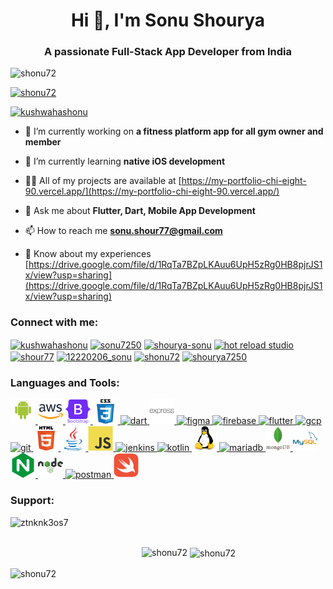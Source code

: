 <h1 align="center">Hi 👋, I'm Sonu Shourya</h1>
<h3 align="center">A passionate Full-Stack App Developer from India</h3>

<p align="left"> <img src="https://komarev.com/ghpvc/?username=shonu72&label=Profile%20views&color=0e75b6&style=flat" alt="shonu72" /> </p>

<p align="left"> <a href="https://github.com/ryo-ma/github-profile-trophy"><img src="https://github-profile-trophy.vercel.app/?username=shonu72" alt="shonu72" /></a> </p>

<p align="left"> <a href="https://twitter.com/kushwahashonu" target="blank"><img src="https://img.shields.io/twitter/follow/kushwahashonu?logo=twitter&style=for-the-badge" alt="kushwahashonu" /></a> </p>

- 🔭 I’m currently working on **a fitness platform app for all gym owner and member**

- 🌱 I’m currently learning **native iOS development**

- 👨‍💻 All of my projects are available at [https://my-portfolio-chi-eight-90.vercel.app/](https://my-portfolio-chi-eight-90.vercel.app/)

- 💬 Ask me about **Flutter, Dart, Mobile App Development**

- 📫 How to reach me **sonu.shour77@gmail.com**

- 📄 Know about my experiences [https://drive.google.com/file/d/1RqTa7BZpLKAuu6UpH5zRg0HB8pjrJS1x/view?usp=sharing](https://drive.google.com/file/d/1RqTa7BZpLKAuu6UpH5zRg0HB8pjrJS1x/view?usp=sharing)

<h3 align="left">Connect with me:</h3>
<p align="left">
<a href="https://twitter.com/kushwahashonu" target="blank"><img align="center" src="https://raw.githubusercontent.com/rahuldkjain/github-profile-readme-generator/master/src/images/icons/Social/twitter.svg" alt="kushwahashonu" height="30" width="40" /></a>
<a href="https://linkedin.com/in/sonu7250" target="blank"><img align="center" src="https://raw.githubusercontent.com/rahuldkjain/github-profile-readme-generator/master/src/images/icons/Social/linked-in-alt.svg" alt="sonu7250" height="30" width="40" /></a>
<a href="https://stackoverflow.com/users/shourya-sonu" target="blank"><img align="center" src="https://raw.githubusercontent.com/rahuldkjain/github-profile-readme-generator/master/src/images/icons/Social/stack-overflow.svg" alt="shourya-sonu" height="30" width="40" /></a>
<a href="https://www.youtube.com/c/hotreloadstudio7" target="blank"><img align="center" src="https://raw.githubusercontent.com/rahuldkjain/github-profile-readme-generator/master/src/images/icons/Social/youtube.svg" alt="hot reload studio" height="30" width="40" /></a>
<a href="https://www.codechef.com/users/shour77" target="blank"><img align="center" src="https://cdn.jsdelivr.net/npm/simple-icons@3.1.0/icons/codechef.svg" alt="shour77" height="30" width="40" /></a>
<a href="https://www.hackerrank.com/12220206_sonu" target="blank"><img align="center" src="https://raw.githubusercontent.com/rahuldkjain/github-profile-readme-generator/master/src/images/icons/Social/hackerrank.svg" alt="12220206_sonu" height="30" width="40" /></a>
<a href="https://www.leetcode.com/shonu72" target="blank"><img align="center" src="https://raw.githubusercontent.com/rahuldkjain/github-profile-readme-generator/master/src/images/icons/Social/leet-code.svg" alt="shonu72" height="30" width="40" /></a>
<a href="https://auth.geeksforgeeks.org/user/shourya7250" target="blank"><img align="center" src="https://raw.githubusercontent.com/rahuldkjain/github-profile-readme-generator/master/src/images/icons/Social/geeks-for-geeks.svg" alt="shourya7250" height="30" width="40" /></a>
</p>

<h3 align="left">Languages and Tools:</h3>
<p align="left"> <a href="https://developer.android.com" target="_blank" rel="noreferrer"> <img src="https://raw.githubusercontent.com/devicons/devicon/master/icons/android/android-original-wordmark.svg" alt="android" width="40" height="40"/> </a> <a href="https://aws.amazon.com" target="_blank" rel="noreferrer"> <img src="https://raw.githubusercontent.com/devicons/devicon/master/icons/amazonwebservices/amazonwebservices-original-wordmark.svg" alt="aws" width="40" height="40"/> </a> <a href="https://getbootstrap.com" target="_blank" rel="noreferrer"> <img src="https://raw.githubusercontent.com/devicons/devicon/master/icons/bootstrap/bootstrap-plain-wordmark.svg" alt="bootstrap" width="40" height="40"/> </a> <a href="https://www.w3schools.com/css/" target="_blank" rel="noreferrer"> <img src="https://raw.githubusercontent.com/devicons/devicon/master/icons/css3/css3-original-wordmark.svg" alt="css3" width="40" height="40"/> </a> <a href="https://dart.dev" target="_blank" rel="noreferrer"> <img src="https://www.vectorlogo.zone/logos/dartlang/dartlang-icon.svg" alt="dart" width="40" height="40"/> </a> <a href="https://expressjs.com" target="_blank" rel="noreferrer"> <img src="https://raw.githubusercontent.com/devicons/devicon/master/icons/express/express-original-wordmark.svg" alt="express" width="40" height="40"/> </a> <a href="https://www.figma.com/" target="_blank" rel="noreferrer"> <img src="https://www.vectorlogo.zone/logos/figma/figma-icon.svg" alt="figma" width="40" height="40"/> </a> <a href="https://firebase.google.com/" target="_blank" rel="noreferrer"> <img src="https://www.vectorlogo.zone/logos/firebase/firebase-icon.svg" alt="firebase" width="40" height="40"/> </a> <a href="https://flutter.dev" target="_blank" rel="noreferrer"> <img src="https://www.vectorlogo.zone/logos/flutterio/flutterio-icon.svg" alt="flutter" width="40" height="40"/> </a> <a href="https://cloud.google.com" target="_blank" rel="noreferrer"> <img src="https://www.vectorlogo.zone/logos/google_cloud/google_cloud-icon.svg" alt="gcp" width="40" height="40"/> </a> <a href="https://git-scm.com/" target="_blank" rel="noreferrer"> <img src="https://www.vectorlogo.zone/logos/git-scm/git-scm-icon.svg" alt="git" width="40" height="40"/> </a> <a href="https://www.w3.org/html/" target="_blank" rel="noreferrer"> <img src="https://raw.githubusercontent.com/devicons/devicon/master/icons/html5/html5-original-wordmark.svg" alt="html5" width="40" height="40"/> </a> <a href="https://www.java.com" target="_blank" rel="noreferrer"> <img src="https://raw.githubusercontent.com/devicons/devicon/master/icons/java/java-original.svg" alt="java" width="40" height="40"/> </a> <a href="https://developer.mozilla.org/en-US/docs/Web/JavaScript" target="_blank" rel="noreferrer"> <img src="https://raw.githubusercontent.com/devicons/devicon/master/icons/javascript/javascript-original.svg" alt="javascript" width="40" height="40"/> </a> <a href="https://www.jenkins.io" target="_blank" rel="noreferrer"> <img src="https://www.vectorlogo.zone/logos/jenkins/jenkins-icon.svg" alt="jenkins" width="40" height="40"/> </a> <a href="https://kotlinlang.org" target="_blank" rel="noreferrer"> <img src="https://www.vectorlogo.zone/logos/kotlinlang/kotlinlang-icon.svg" alt="kotlin" width="40" height="40"/> </a> <a href="https://www.linux.org/" target="_blank" rel="noreferrer"> <img src="https://raw.githubusercontent.com/devicons/devicon/master/icons/linux/linux-original.svg" alt="linux" width="40" height="40"/> </a> <a href="https://mariadb.org/" target="_blank" rel="noreferrer"> <img src="https://www.vectorlogo.zone/logos/mariadb/mariadb-icon.svg" alt="mariadb" width="40" height="40"/> </a> <a href="https://www.mongodb.com/" target="_blank" rel="noreferrer"> <img src="https://raw.githubusercontent.com/devicons/devicon/master/icons/mongodb/mongodb-original-wordmark.svg" alt="mongodb" width="40" height="40"/> </a> <a href="https://www.mysql.com/" target="_blank" rel="noreferrer"> <img src="https://raw.githubusercontent.com/devicons/devicon/master/icons/mysql/mysql-original-wordmark.svg" alt="mysql" width="40" height="40"/> </a> <a href="https://www.nginx.com" target="_blank" rel="noreferrer"> <img src="https://raw.githubusercontent.com/devicons/devicon/master/icons/nginx/nginx-original.svg" alt="nginx" width="40" height="40"/> </a> <a href="https://nodejs.org" target="_blank" rel="noreferrer"> <img src="https://raw.githubusercontent.com/devicons/devicon/master/icons/nodejs/nodejs-original-wordmark.svg" alt="nodejs" width="40" height="40"/> </a> <a href="https://postman.com" target="_blank" rel="noreferrer"> <img src="https://www.vectorlogo.zone/logos/getpostman/getpostman-icon.svg" alt="postman" width="40" height="40"/> </a> <a href="https://developer.apple.com/swift/" target="_blank" rel="noreferrer"> <img src="https://raw.githubusercontent.com/devicons/devicon/master/icons/swift/swift-original.svg" alt="swift" width="40" height="40"/> </a> </p>

<h3 align="left">Support:</h3>
<p><a href="https://www.buymeacoffee.com/ztnknk3os7"> <img align="left" src="https://cdn.buymeacoffee.com/buttons/v2/default-yellow.png" height="50" width="210" alt="ztnknk3os7" /></a></p><br><br>

<p><img align="left" src="https://github-readme-stats.vercel.app/api/top-langs?username=shonu72&show_icons=true&locale=en&layout=compact" alt="shonu72" /></p>

<p>&nbsp;<img align="center" src="https://github-readme-stats.vercel.app/api?username=shonu72&show_icons=true&locale=en" alt="shonu72" /></p>

<p><img align="center" src="https://github-readme-streak-stats.herokuapp.com/?user=shonu72&" alt="shonu72" /></p>
